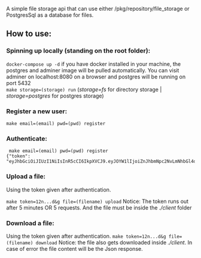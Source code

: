 A simple file storage api that can use either /pkg/repository/file_storage or PostgresSql as a database for files.

## How to use:

### Spinning up locally (standing on the root folder):
`docker-compose up -d` if you have docker installed in your machine, the postgres and adminer image will be pulled automatically. You can visit adminer on localhost:8080 on a browser and postgres will be running on port 5432 \
`make storage=(storage) run`  (*storage=fs* for directory storage | *storage=postgres* for postgres storage)


### Register a new user:

    make email=(email) pwd=(pwd) register

### Authenticate:

     make email=(email) pwd=(pwd) register
    {"token": "eyJhbGciOiJIUzI1NiIsInR5cCI6IkpXVCJ9.eyJOYW1lIjoiZnJhbmNpc2NvLmNhbGl4dG9AZ2xvYmFudC5jb20iLCJleHAiOjE2NDg0OTQyNzgsImlhdCI6MTY0ODQ5Mzk3OCwiaXNzIjoibG9jYWxob3N0OjUwMDAvIn0.2A7PPAKBrrwl8eRlf5Eb7_ir481OGB388XKmDvAOM10"}

### Upload a file:
Using the token given after authentication.

`make token=12n...d&g file=(filename) upload` Notice: The token runs out after 5 minutes OR 5 requests. And the file must be inside the *./client* folder

### Download a file: 
Using the token given after authentication.
`make token=12n...d&g file=(filename) download` Notice: the file also gets downloaded inside *./client*. In case of error the file content will be the Json response.

